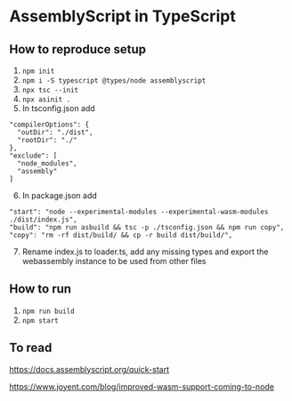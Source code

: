 # AssemblyScript in TypeScript

## How to reproduce setup
1. `npm init`
2. `npm i -S typescript @types/node assemblyscript`
3. `npx tsc --init`
4. `npx asinit .`
5. In tsconfig.json add
```
"compilerOptions": {
  "outDir": "./dist",
  "rootDir": "./"
},
"exclude": [
  "node_modules",
  "assembly"
]
```
6. In package.json add
```
"start": "node --experimental-modules --experimental-wasm-modules ./dist/index.js",
"build": "npm run asbuild && tsc -p ./tsconfig.json && npm run copy",
"copy": "rm -rf dist/build/ && cp -r build dist/build/",
```
7. Rename index.js to loader.ts, add any missing types and export the webassembly instance to be used from other files

## How to run
1. `npm run build`
2. `npm start`


## To read
https://docs.assemblyscript.org/quick-start

https://www.joyent.com/blog/improved-wasm-support-coming-to-node